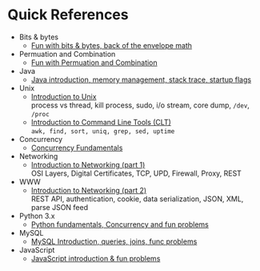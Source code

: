 # Quick References

* Bits & bytes
	* [Fun with bits & bytes, back of the envelope math](https://github.com/harishvc/quick-references/blob/master/bits-bytes/README.md)  
* Permuation and Combination  
	* [Fun with Permuation and Combination](https://github.com/harishvc/quick-references/blob/master/permutation-combination/README.md)  
* Java
 	* [Java introduction, memory management, stack trace, startup flags](https://github.com/harishvc/quick-references/blob/master/java/intro-1.md)  
* Unix
	* [Introduction to Unix](https://github.com/harishvc/quick-references/blob/master/unix/intro-1.md)  
	  process vs thread, kill process, sudo, i/o stream, core dump, `/dev`, `/proc`
	* [Introduction to Command Line Tools (CLT)](https://github.com/harishvc/quick-references/blob/master/tools/README.md)    
      `awk, find, sort, uniq, grep, sed, uptime`
* Concurrency
    * [Concurrency Fundamentals](https://github.com/harishvc/quick-references/blob/master/python3/python-intro4c.md)  
* Networking
	* [Introduction to Networking (part 1)](https://github.com/harishvc/quick-references/blob/master/www/www-intro.md)  
	  OSI Layers, Digital Certificates, TCP, UPD, Firewall, Proxy, REST  
* WWW
	* [Introduction to Networking (part 2)](https://github.com/harishvc/quick-references/blob/master/www/www-intro2.md)     
	  REST API, authentication, cookie, data serialization, JSON, XML, parse JSON feed  
* Python 3.x 
	* [Python fundamentals, Concurrency and fun problems](https://github.com/harishvc/quick-references/blob/master/python3/README.md)  
* MySQL
 	* [MySQL Introduction, queries, joins, func problems](https://github.com/harishvc/quick-references/blob/master/mysql/README.md)
* JavaScript
	* [JavaScript introduction & fun problems](https://github.com/harishvc/quick-references/blob/master/javascript/README.md)
